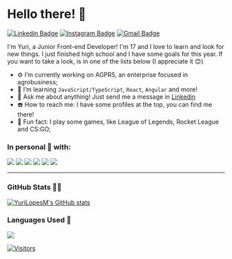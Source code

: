 # Hello there! 👋

[![Linkedin Badge](https://img.shields.io/badge/-LinkedIn-282A36?style=flat-square&logo=Linkedin&logoColor=F56B91&link=https://www.linkedin.com/in/yuri-lopes-machado-170023198/)](https://www.linkedin.com/in/yuri-lopes-machado-170023198/)
[![Instagram Badge](https://img.shields.io/badge/-Instagram-282A36?style=flat-square&logo=Instagram&logoColor=F56B91&link=https://www.instagram.com/yurilopesm)](https://www.instagram.com/yurilopesm)
[![Gmail Badge](https://img.shields.io/badge/-Gmail-282A36?style=flat-square&logo=Gmail&logoColor=F56B91&link=mailto:yurilopesmachado@hotmail.com)](mailto:yurilopesmachado@hotmail.com)

I'm Yuri, a Junior Front-end Developer! I'm 17 and I love to learn and look for new things. I just finished high school and I have some goals for this year. If you want to take a look, is in one of the lists below (I appreciate it 😊)  

- ⚙️ I’m currently working on AGPR5, an enterprise focused in agrobusiness;
- 📖 I’m learning `JavaScript/TypeScript`, `React`, `Angular` and more!
- 💬 Ask me about anything! Just send me a message in [Linkedin](https://www.linkedin.com/in/yuri-lopes-machado-170023198/)
- ☎️ How to reach me: I have some profiles at the top, you can find me there!
- 👾 Fun fact: I play some games, like League of Legends, Rocket League and CS:GO;

### In personal 💞 with:  
<div>
    <img src="https://img.shields.io/badge/React-282A36?style=for-the-badge&logo=react&logoColor=F56B91" />
    <img src="https://img.shields.io/badge/Angular-282A36?style=for-the-badge&logo=angular&logoColor=F56B91" />
    <img src="https://img.shields.io/badge/TypeScript-282A36?style=for-the-badge&logo=typescript&logoColor=F56B91" />
    <img src="https://img.shields.io/badge/JavaScript-282A36?style=for-the-badge&logo=javascript&logoColor=F56B91" />
    <img src="https://img.shields.io/badge/HTML5-282A36?style=for-the-badge&logo=html5&logoColor=F56B91" />
    <img src="https://img.shields.io/badge/CSS3-282A36?style=for-the-badge&logo=css3&logoColor=F56B91" />
</div>

---

### GitHub Stats 👨‍💻

[![YuriLopesM's GitHub stats](https://github-readme-stats.vercel.app/api?username=YuriLopesM&theme=dracula)](https://github.com/anuraghazra/github-readme-stats)

### Languages Used 🧙

<img src="https://github-readme-stats.vercel.app/api/top-langs/?username=YuriLopesM&theme=dracula">

[![Visitors](https://visitor-badge.glitch.me/badge?page_id=github/YuriLopesM)](https://github.com/YuriLopesM)

